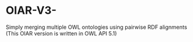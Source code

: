 # OIAR-V3-
Simply merging multiple OWL ontologies using pairwise RDF alignments (This OIAR version is written in OWL API 5.1)
